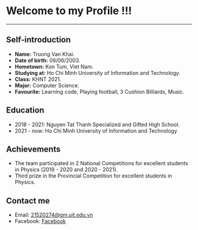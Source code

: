 
# Welcome to my Profile !!!
---
## Self-introduction
- **Name:** Truong Van Khai.
- **Date of birth:** 09/06/2003.
- **Hometown:** Kon Tum, Viet Nam.
- **Studying at:** Ho Chi Minh University of Information and Technology.
- **Class:** KHNT 2021.
- **Major:** Computer Science.
- **Favourite:** Learning code, Playing football, 3 Cushion Billiards, Music.

## Education
- 2018 - 2021: Nguyen Tat Thanh Specialized and Gifted High School.
- 2021 - now: Ho Chi Minh University of Information and Technology

## Achievements
- The team participated in 2 National Competitions for excellent students in Physics (2019 - 2020 and 2020 - 2021).
- Third prize in the Provincial Competition for excellent students in Physics.

## Contact me
- Email: 21520274@gm.uit.edu.vn
- Facebook: [Facebook]( https://www.facebook.com/hiho.hihu.9/)


